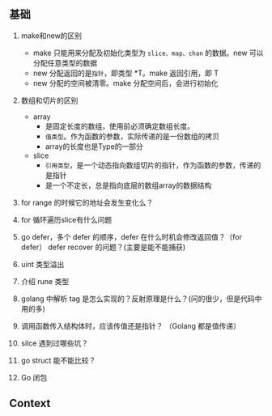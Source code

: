 ## 基础
1. make和new的区别
   - make 只能用来分配及初始化类型为 `slice、map、chan` 的数据。new 可以分配任意类型的数据
   - new 分配返回的是`指针`，即类型 *T。make 返回引用，即 T
   - new 分配的空间被清零。make 分配空间后，会进行初始化

2. 数组和切片的区别
   - array
     - 是固定长度的数组，使用前必须确定数组长度。
     - `值类型`。作为函数的参数，实际传递的是一份数组的拷贝
     - array的长度也是Type的一部分
   - slice
     - `引用类型`，是一个动态指向数组切片的指针，作为函数的参数，传递的是指针
     - 是一个不定长，总是指向底层的数组array的数据结构
  
3. for range 的时候它的地址会发生变化么？
4. for 循环遍历slice有什么问题
5. go defer，多个 defer 的顺序，defer 在什么时机会修改返回值？（for defer）
defer recover 的问题？(主要是能不能捕获)
6. uint 类型溢出
7. 介绍 rune 类型
8. golang 中解析 tag 是怎么实现的？反射原理是什么？(问的很少，但是代码中用的多)
9. 调用函数传入结构体时，应该传值还是指针？ （Golang 都是值传递）
10. silce 遇到过哪些坑？
11. go struct 能不能比较？
12. Go 闭包

## Context